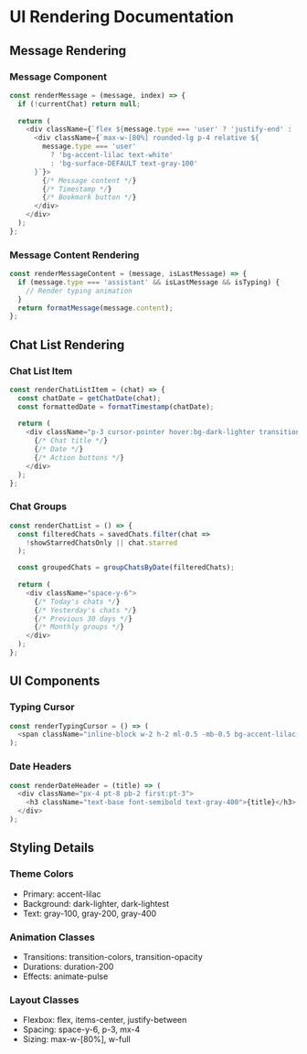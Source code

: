 # UI Rendering Documentation

## Message Rendering

### Message Component
```javascript
const renderMessage = (message, index) => {
  if (!currentChat) return null;
  
  return (
    <div className={`flex ${message.type === 'user' ? 'justify-end' : 'justify-start'} relative group mx-4`}>
      <div className={`max-w-[80%] rounded-lg p-4 relative ${
        message.type === 'user'
          ? 'bg-accent-lilac text-white'
          : 'bg-surface-DEFAULT text-gray-100'
      }`}>
        {/* Message content */}
        {/* Timestamp */}
        {/* Bookmark button */}
      </div>
    </div>
  );
};
```

### Message Content Rendering
```javascript
const renderMessageContent = (message, isLastMessage) => {
  if (message.type === 'assistant' && isLastMessage && isTyping) {
    // Render typing animation
  }
  return formatMessage(message.content);
};
```

## Chat List Rendering

### Chat List Item
```javascript
const renderChatListItem = (chat) => {
  const chatDate = getChatDate(chat);
  const formattedDate = formatTimestamp(chatDate);
  
  return (
    <div className="p-3 cursor-pointer hover:bg-dark-lighter transition-colors duration-200">
      {/* Chat title */}
      {/* Date */}
      {/* Action buttons */}
    </div>
  );
};
```

### Chat Groups
```javascript
const renderChatList = () => {
  const filteredChats = savedChats.filter(chat => 
    !showStarredChatsOnly || chat.starred
  );

  const groupedChats = groupChatsByDate(filteredChats);
  
  return (
    <div className="space-y-6">
      {/* Today's chats */}
      {/* Yesterday's chats */}
      {/* Previous 30 days */}
      {/* Monthly groups */}
    </div>
  );
};
```

## UI Components

### Typing Cursor
```javascript
const renderTypingCursor = () => (
  <span className="inline-block w-2 h-2 ml-0.5 -mb-0.5 bg-accent-lilac rounded-full animate-pulse" />
);
```

### Date Headers
```javascript
const renderDateHeader = (title) => (
  <div className="px-4 pt-8 pb-2 first:pt-3">
    <h3 className="text-base font-semibold text-gray-400">{title}</h3>
  </div>
);
```

## Styling Details

### Theme Colors
- Primary: accent-lilac
- Background: dark-lighter, dark-lightest
- Text: gray-100, gray-200, gray-400

### Animation Classes
- Transitions: transition-colors, transition-opacity
- Durations: duration-200
- Effects: animate-pulse

### Layout Classes
- Flexbox: flex, items-center, justify-between
- Spacing: space-y-6, p-3, mx-4
- Sizing: max-w-[80%], w-full
